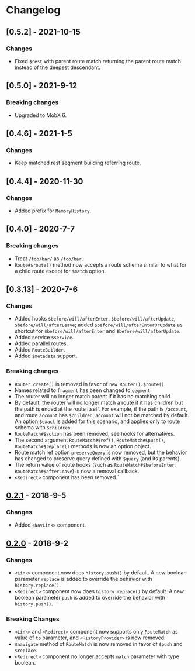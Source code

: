# Changelog

## [0.5.2] - 2021-10-15

### Changes

- Fixed `$rest` with parent route match returning the parent route match instead of the deepest descendant.

## [0.5.0] - 2021-9-12

### Breaking changes

- Upgraded to MobX 6.

## [0.4.6] - 2021-1-5

### Changes

- Keep matched rest segment building referring route.

## [0.4.4] - 2020-11-30

### Changes

- Added prefix for `MemoryHistory`.

## [0.4.0] - 2020-7-7

### Breaking changes

- Treat `/foo/bar/` as `/foo/bar`.
- `Route#$route()` method now accepts a route schema similar to what for a child route except for `$match` option.

## [0.3.13] - 2020-7-6

### Changes

- Added hooks `$before/will/afterEnter`, `$before/will/afterUpdate`, `$before/will/afterLeave`; added `$before/will/afterEnterOrUpdate` as shortcut for `$before/will/afterEnter` and `$before/will/afterUpdate`.
- Added service `$service`.
- Added parallel routes.
- Added `RouteBuilder`.
- Added `$metadata` support.

### Breaking changes

- `Router.create()` is removed in favor of `new Router().$route()`.
- Names related to `fragment` has been changed to `segment`.
- The router will no longer match parent if it has no matching child.
- By default, the router will no longer match a route if it has children but the path is ended at the route itself. For example, if the path is `/account`, and route `account` has `$children`, `account` will not be matched by default. An option `$exact` is added for this scenario, and applies only to route schema with `$children`.
- `RouteMatch#$action` has been removed, see hooks for alternatives.
- The second argument `RouteMatch#$ref()`, `RouteMatch#$push()`, `RouteMatch#$replace()` methods is now an option object.
- Route match ref option `preserveQuery` is now removed, but the behavior has changed to preserve query defined with `$query` (and its parents).
- The return value of route hooks (such as `RouteMatch#$beforeEnter`, `RouteMatch#$afterLeave`) is now a removal callback.
- `<Redirect>` component has been removed.`

## [0.2.1] - 2018-9-5

### Changes

- Added `<NavLink>` component.

## [0.2.0] - 2018-9-2

### Changes

- `<Link>` component now does `history.push()` by default. A new boolean parameter `replace` is added to override the behavior with `history.replace()`.
- `<Redirect>` component now does `history.replace()` by default. A new boolean parameter `push` is added to override the behavior with `history.push()`.

### Breaking Changes

- `<Link>` and `<Redirect>` component now supports only `RouteMatch` as value of `to` parameter, and `<HistoryProvider>` is now removed.
- `$navigate` method of `RouteMatch` is now removed in favor of `$push` and `$replace`.
- `<Redirect>` component no longer accepts `match` parameter with type boolean.

[0.2.1]: https://github.com/makeflow/boring-router/releases/tag/v0.2.1
[0.2.0]: https://github.com/makeflow/boring-router/releases/tag/v0.2.0
